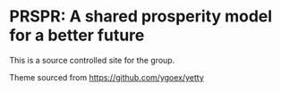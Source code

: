 # PRSPR: A shared prosperity model for a better future

This is a source controlled site for the group.

Theme sourced from https://github.com/ygoex/yetty
